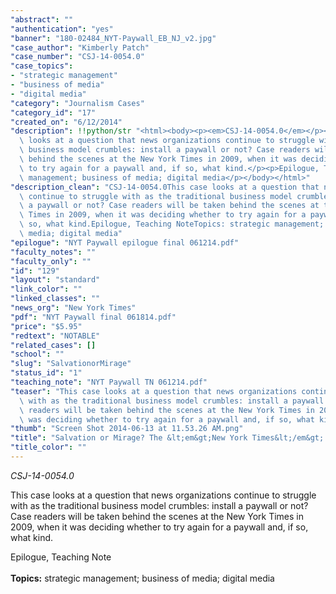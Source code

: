 ```yaml
---
"abstract": ""
"authentication": "yes"
"banner": "180-02484_NYT-Paywall_EB_NJ_v2.jpg"
"case_author": "Kimberly Patch"
"case_number": "CSJ-14-0054.0"
"case_topics":
- "strategic management"
- "business of media"
- "digital media"
"category": "Journalism Cases"
"category_id": "17"
"created_on": "6/12/2014"
"description": !!python/str "<html><body><p><em>CSJ-14-0054.0</em></p><p>This case\
  \ looks at a question that news organizations continue to struggle with as the traditional\
  \ business model crumbles: install a paywall or not? Case readers will be taken\
  \ behind the scenes at the New York Times in 2009, when it was deciding whether\
  \ to try again for a paywall and, if so, what kind.</p><p>Epilogue, Teaching Note<br/><br/><strong>Topics:</strong> strategic\
  \ management; business of media; digital media</p></body></html>"
"description_clean": "CSJ-14-0054.0This case looks at a question that news organizations\
  \ continue to struggle with as the traditional business model crumbles: install\
  \ a paywall or not? Case readers will be taken behind the scenes at the New York\
  \ Times in 2009, when it was deciding whether to try again for a paywall and, if\
  \ so, what kind.Epilogue, Teaching NoteTopics: strategic management; business of\
  \ media; digital media"
"epilogue": "NYT Paywall epilogue final 061214.pdf"
"faculty_notes": ""
"faculty_only": ""
"id": "129"
"layout": "standard"
"link_color": ""
"linked_classes": ""
"news_org": "New York Times"
"pdf": "NYT Paywall final 061814.pdf"
"price": "$5.95"
"redtext": "NOTABLE"
"related_cases": []
"school": ""
"slug": "SalvationorMirage"
"status_id": "1"
"teaching_note": "NYT Paywall TN 061214.pdf"
"teaser": "This case looks at a question that news organizations continue to struggle\
  \ with as the traditional business model crumbles: install a paywall or not? Case\
  \ readers will be taken behind the scenes at the New York Times in 2009, when it\
  \ was deciding whether to try again for a paywall and, if so, what kind."
"thumb": "Screen Shot 2014-06-13 at 11.53.26 AM.png"
"title": "Salvation or Mirage? The &lt;em&gt;New York Times&lt;/em&gt; Paywall"
"title_color": ""
---
```

<html><body><p><em>CSJ-14-0054.0</em></p><p>This case looks at a question that news organizations continue to struggle with as the traditional business model crumbles: install a paywall or not? Case readers will be taken behind the scenes at the New York Times in 2009, when it was deciding whether to try again for a paywall and, if so, what kind.</p><p>Epilogue, Teaching Note<br/><br/><strong>Topics:</strong> strategic management; business of media; digital media</p></body></html>
